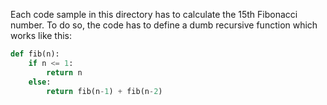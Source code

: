 Each code sample in this directory has to calculate the 15th Fibonacci number.
To do so, the code has to define a dumb recursive function which works like
this:


```python
def fib(n):
    if n <= 1:
        return n
    else:
        return fib(n-1) + fib(n-2)
```